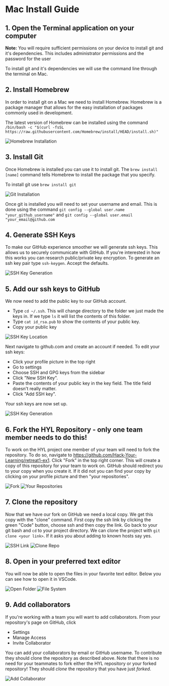 # Mac Install Guide
## 1. Open the Terminal application on your computer

**Note:** You will require sufficient permissions on your device to install git and it's dependencies. This includes administrator permissions and the password for the user

To install git and it's dependencies we will use the command line through the terminal on Mac.

## 2. Install Homebrew

In order to install git on a Mac we need to install Homebrew. Homebrew is a package manager that allows for the easy installation of packages commonly used in development.

The latest version of Homebrew can be installed using the command `/bin/bash -c "$(curl -fsSL https://raw.githubusercontent.com/Homebrew/install/HEAD/install.sh)"`

![Homebrew Installation](assets/homebrewInstall.jpg)

## 3. Install Git

Once Homebrew is installed you can use it to install git. The `brew install [name]` command tells Homebrew to install the package that you specify.

To install git use `brew install git`

![Git Installation](assets/gitInstall.jpg)

Once git is installed you will need to set your username and email. This is done using the command `git config --global user.name "your_github_username"` and `git config --global user.email "your_email@github.com`

## 4. Generate SSH Keys

To make our GitHub experience smoother we will generate ssh keys. This allows us to securely communicate with GitHub. If you're interested in how this works you can research public/private key encryption. To generate an ssh key pair type `ssh-keygen`. Accept the defaults.

![SSH Key Generation](assets/sshTerminal.jpg)

## 5. Add our ssh keys to GitHub

We now need to add the public key to our GitHub account. 
- Type `cd ~/.ssh`. This will change directory to the folder we just made the keys in. If we type `ls` it will list the contents of this folder. 
- Type `cat id_rsa.pub` to show the contents of your public key. 
- Copy your public key

![SSH Key Location](assets/sshKeyLoc.jpg)

Next navigate to github.com and create an account if needed. To edit your ssh keys: 
- Click your profile picture in the top right
- Go to settings
- Choose SSH and GPG keys from the sidebar
- Click "New SSH Key".
- Paste the contents of your public key in the key field. The title field doesn't really matter. 
- Click "Add SSH key".

Your ssh keys are now set up.

![SSH Key Generation](assets/sshGithubAdd.jpg)

## 6. Fork the HYL Repository - only one team member needs to do this!
To work on the HYL project one member of your team will need to fork the repository. To do so, navigate to https://github.com/Hack-Your-Learning/retreat1-ex1. Click "Fork" in the top right corner. This will create a copy of this repository for your team to work on. GitHub should redirect you to your copy when you create it. If it did not you can find your copy by clicking on your profile picture and then "your repositories".

![Fork](assets/forkBar.jpg)
![Your Repositories](assets/gitDashboard.jpg)
## 7. Clone the repository
Now that we have our fork on GitHub we need a local copy. We get this copy with the "clone" command. First copy the ssh link by clicking the green "Code" button, choose ssh and then copy the link. Go back to your git bash and `cd` to your project directory. We can clone the project with `git clone <your link>`. If it asks you about adding to known hosts say yes.

![SSH Link](assets/gitSSHCode.jpg)
![Clone Repo](assets/gitCloneBash.jpg)
## 8. Open in your preferred text editor
You will now be able to open the files in your favorite text editor. Below you can see how to open it in VSCode.

![Open Folder](assets/vscodeOpen.jpg)
![File System](assets/fileStructure.jpg)
## 9. Add collaborators
If you're working with a team you will want to add collaborators. From your repository's page on GitHub, click
- Settings
- Manage Access
- Invite Collaborator

You can add your collaborators by email or GitHub username. To contribute they should clone the repository as described above. Note that there is no need for your teammates to fork either the HYL repository or your forked repository! They should *clone* the repository that you have just *forked*.

![Add Collaborator](assets/addcollaborators.png)
